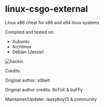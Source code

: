 linux-csgo-external
===================

Linux x86 cheat for x86 and x64 linux systems

Compiled and tested on:
- Xubuntu
- Archlinux
- Debian (Jessie)

![hackin](http://i.imgur.com/fiKLjnQ.jpg)

Credits:

Original author: s0beit

Original author credits: BoToX & buFFy

Maintainer/Updater: laazyboy13 & community